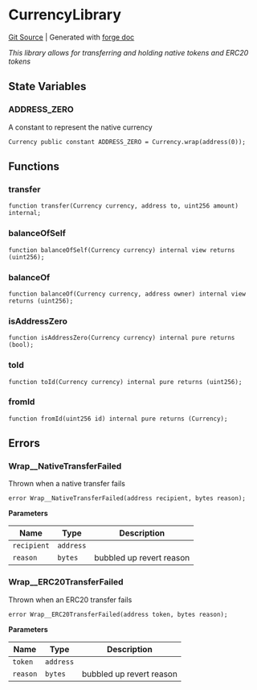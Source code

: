 # CurrencyLibrary
[Git Source](https://github.com/uniswap/v4-core/blob/1141642f8ba4665a50660886a8a8401526677045/src/types/Currency.sol)
| Generated with [forge doc](https://book.getfoundry.sh/reference/forge/forge-doc)

*This library allows for transferring and holding native tokens and ERC20 tokens*


## State Variables
### ADDRESS_ZERO
A constant to represent the native currency


```solidity
Currency public constant ADDRESS_ZERO = Currency.wrap(address(0));
```


## Functions
### transfer


```solidity
function transfer(Currency currency, address to, uint256 amount) internal;
```

### balanceOfSelf


```solidity
function balanceOfSelf(Currency currency) internal view returns (uint256);
```

### balanceOf


```solidity
function balanceOf(Currency currency, address owner) internal view returns (uint256);
```

### isAddressZero


```solidity
function isAddressZero(Currency currency) internal pure returns (bool);
```

### toId


```solidity
function toId(Currency currency) internal pure returns (uint256);
```

### fromId


```solidity
function fromId(uint256 id) internal pure returns (Currency);
```

## Errors
### Wrap__NativeTransferFailed
Thrown when a native transfer fails


```solidity
error Wrap__NativeTransferFailed(address recipient, bytes reason);
```

**Parameters**

|Name|Type|Description|
|----|----|-----------|
|`recipient`|`address`||
|`reason`|`bytes`|bubbled up revert reason|

### Wrap__ERC20TransferFailed
Thrown when an ERC20 transfer fails


```solidity
error Wrap__ERC20TransferFailed(address token, bytes reason);
```

**Parameters**

|Name|Type|Description|
|----|----|-----------|
|`token`|`address`||
|`reason`|`bytes`|bubbled up revert reason|

